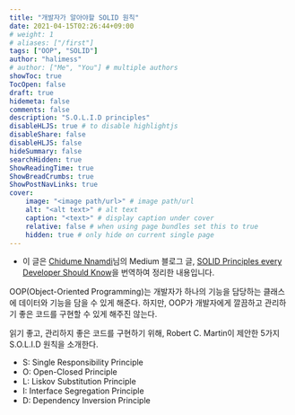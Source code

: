 ```yaml
---
title: "개발자가 알아야할 SOLID 원칙"
date: 2021-04-15T02:26:44+09:00
# weight: 1
# aliases: ["/first"]
tags: ["OOP", "SOLID"]
author: "halimess"
# author: ["Me", "You"] # multiple authors
showToc: true
TocOpen: false
draft: true
hidemeta: false
comments: false
description: "S.O.L.I.D principles"
disableHLJS: true # to disable highlightjs
disableShare: false
disableHLJS: false
hideSummary: false
searchHidden: true
ShowReadingTime: true
ShowBreadCrumbs: true
ShowPostNavLinks: true
cover:
    image: "<image path/url>" # image path/url
    alt: "<alt text>" # alt text
    caption: "<text>" # display caption under cover
    relative: false # when using page bundles set this to true
    hidden: true # only hide on current single page
---
```


* 이 글은 [Chidume Nnamdi](https://kurtwanger40.medium.com/)님의 Medium 블로그 글, [SOLID Principles every Developer Should Know](https://blog.bitsrc.io/solid-principles-every-developer-should-know-b3bfa96bb688)을 번역하여 정리한 내용입니다.

OOP(Object-Oriented Programming)는 개발자가 하나의 기능을 담당하는 클래스에 데이터와 기능을 담을 수 있게 해준다.
하지만, OOP가 개발자에게 깔끔하고 관리하기 좋은 코드를 구현할 수 있게 해주진 않는다.

읽기 좋고, 관리하지 좋은 코드를 구현하기 위해, Robert C. Martin이 제안한 5가지 S.O.L.I.D 원칙을 소개한다.

* S: Single Responsibility Principle
* O: Open-Closed Principle
* L: Liskov Substitution Principle
* I: Interface Segregation Principle
* D: Dependency Inversion Principle



